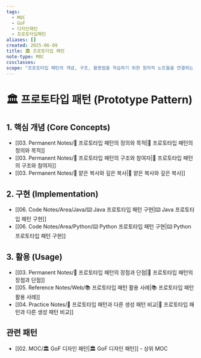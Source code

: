 ```yaml
---
tags:
  - MOC
  - GoF
  - 디자인패턴
  - 프로토타입패턴
aliases: []
created: 2025-06-09
title: 🏛️ 프로토타입 패턴
note-type: MOC
cssclasses:
scope: "프로토타입 패턴의 개념, 구조, 활용법을 학습하기 위한 원자적 노트들을 연결하는 중앙 허브 역할."
---
```


# 🏛️ 프로토타입 패턴 (Prototype Pattern)

## 1. 핵심 개념 (Core Concepts)
- [[03. Permanent Notes/📝 프로토타입 패턴의 정의와 목적|📝 프로토타입 패턴의 정의와 목적]]
- [[03. Permanent Notes/📝 프로토타입 패턴의 구조와 참여자|📝 프로토타입 패턴의 구조와 참여자]]
- [[03. Permanent Notes/📝 얕은 복사와 깊은 복사|📝 얕은 복사와 깊은 복사]]

## 2. 구현 (Implementation)
- [[06. Code Notes/Area/Java/⌨️ Java 프로토타입 패턴 구현|⌨️ Java 프로토타입 패턴 구현]]
- [[06. Code Notes/Area/Python/⌨️ Python 프로토타입 패턴 구현|⌨️ Python 프로토타입 패턴 구현]]

## 3. 활용 (Usage)
- [[03. Permanent Notes/📝 프로토타입 패턴의 장점과 단점|📝 프로토타입 패턴의 장점과 단점]]
- [[05. Reference Notes/Web/📚 프로토타입 패턴 활용 사례|📚 프로토타입 패턴 활용 사례]]
- [[04. Practice Notes/📝 프로토타입 패턴과 다른 생성 패턴 비교|📝 프로토타입 패턴과 다른 생성 패턴 비교]]

## 관련 패턴
- [[02. MOC/🏛️ GoF 디자인 패턴|🏛️ GoF 디자인 패턴]] - 상위 MOC 